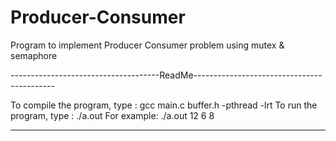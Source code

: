 # Producer-Consumer
Program to implement Producer Consumer problem using mutex &amp; semaphore

-------------------------------------ReadMe-------------------------------------------

To compile the program, type : gcc main.c buffer.h -pthread -lrt
To run the program, type : ./a.out <SleepDuration> <NumOfProducer> <NumOfConsumer>
                        For example: ./a.out 12 6 8

--------------------------------------------------------------------------------------
